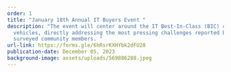```yaml
---
order: 1
title: "January 18th Annual IT Buyers Event "
description: "The event will center around the IT Best-In-Class (BIC) contract
  vehicles, directly addressing the most pressing challenges reported by
  surveyed community members. "
url-link: https://forms.gle/6hRsrKXHYbk2dFU28
publication-date: December 05, 2023
background-image: assets/uploads/569886288.jpeg
---
```


